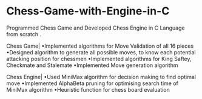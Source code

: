 # Chess-Game-with-Engine-in-C
Programmed Chess Game and Developed Chess Engine in C Language from scratch .

Chess Game|
•Implemented algorithms for Move Validation of all 16 pieces
•Designed algorithm to generate all possible moves, to know each potential attacking position for chessmen
•Implemented algorithms for King Saftey, Checkmate and Stalemate
•Implemented Move generation algorithm

Chess Engine|
•Used MiniMax algorithm for decision making to find optimal move
•Implemented AlphaBeta pruning for optimising search time of MiniMax algorithm
•Heuristic function for chess board evaluation
